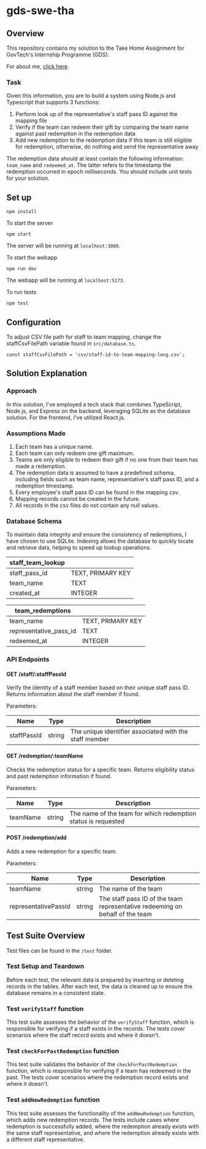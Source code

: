 # gds-swe-tha

## Overview

This repository contains my solution to the Take Home Assignment for GovTech's Internship Programme (GDS).

For about me, [click here](ABOUT).

### Task

Given this information, you are to build a system using Node.js and Typescript that supports 3 functions:

1. Perform look up of the representative's staff pass ID against the mapping file
2. Verify if the team can redeem their gift by comparing the team name against past redemption in the redemption data
3. Add new redemption to the redemption data if this team is still eligible for redemption, otherwise, do nothing and send the representative away

The redemption data should at least contain the following information: `team_name` and `redeemed_at`. The latter refers to the timestamp the redemption occurred in epoch milliseconds. You should include unit tests for your solution.

## Set up

```
npm install
```

To start the server
```
npm start
```
The server will be running at `localhost:3000`.


To start the webapp
```
npm run dev
```
The webapp will be running at `localhost:5173`.


To run tests
```
npm test
```

## Configuration

To adjust CSV file path for staff to team mapping, change the staffCsvFilePath variable found in `src/database.ts`.

```
const staffCsvFilePath = 'csv/staff-id-to-team-mapping-long.csv';
```

## Solution Explanation

### Approach

In this solution, I've employed a tech stack that combines TypeScript, Node.js, and Express on the backend, leveraging SQLite as the database solution. For the frontend, I've utilized React.js.

### Assumptions Made

1. Each team has a unique name.
2. Each team can only redeem one gift maximum.
3. Teams are only eligible to redeem their gift if no one from their team has made a redemption.
4. The redemption data is assumed to have a predefined schema, including fields such as team name, representative's staff pass ID, and a redemption timestamp.
5. Every employee's staff pass ID can be found in the mapping csv.
6. Mapping records cannot be created in the future.
7. All records in the csv files do not contain any null values.

### Database Schema

To maintain data integrity and ensure the consistency of redemptions, I have chosen to use SQLite. Indexing allows the database to quickly locate and retrieve data, helping to speed up lookup operations.

| staff_team_lookup        |                         |
| ------------------------ |-------------------------|
| staff_pass_id            |  TEXT, PRIMARY KEY      |
| team_name                |  TEXT                   |
| created_at               |  INTEGER                |


| team_redemptions         |                         |
| ------------------------ |-------------------------|
| team_name                |  TEXT, PRIMARY KEY      |
| representative_pass_id   |  TEXT                   |
| redeemed_at              |  INTEGER                |

### API Endpoints

#### GET /staff/:staffPassId
Verify the identity of a staff member based on their unique staff pass ID. Returns information about the staff member if found.

Parameters:

| Name          | Type         | Description         |
| ------------- |--------------|---------------------|
| staffPassId   |  string      | The unique identifier associated with the staff member |


#### GET /redemption/:teamName
Checks the redemption status for a specific team. Returns eligibility status and past redemption information if found.

Parameters:

| Name          | Type         | Description         |
| ------------- |--------------|---------------------|
| teamName      |  string      | The name of the team for which redemption status is requested |


#### POST /redemption/add
Adds a new redemption for a specific team.

Parameters:

| Name          | Type         | Description         |
| ------------- |--------------|---------------------|
| teamName      |  string      | The name of the team |
| representativePassId      |  string      | The staff pass ID of the team representative redeeming on behalf of the team  |

## Test Suite Overview

Test files can be found in the `/test` folder.

### Test Setup and Teardown

Before each test, the relevant data is prepared by inserting or deleting records in the tables. After each test, the data is cleaned up to ensure the database remains in a consistent state.

### Test `verifyStaff` function

This test suite assesses the behavior of the `verifyStaff` function, which is responsible for verifying if a staff exists in the records. The tests cover scenarios where the staff record exists and where it doesn't.

### Test `checkForPastRedemption` function

This test suite validates the behavior of the `checkForPastRedemption` function, which is responsible for verifying if a team has redeemed in the past. The tests cover scenarios where the redemption record exists and where it doesn't.

### Test `addNewRedemption` function

This test suite assesses the functionality of the `addNewRedemption` function, which adds new redemption records. The tests include cases where redemption is successfully added, where the redemption already exists with the same staff representative, and where the redemption already exists with a different staff representative.